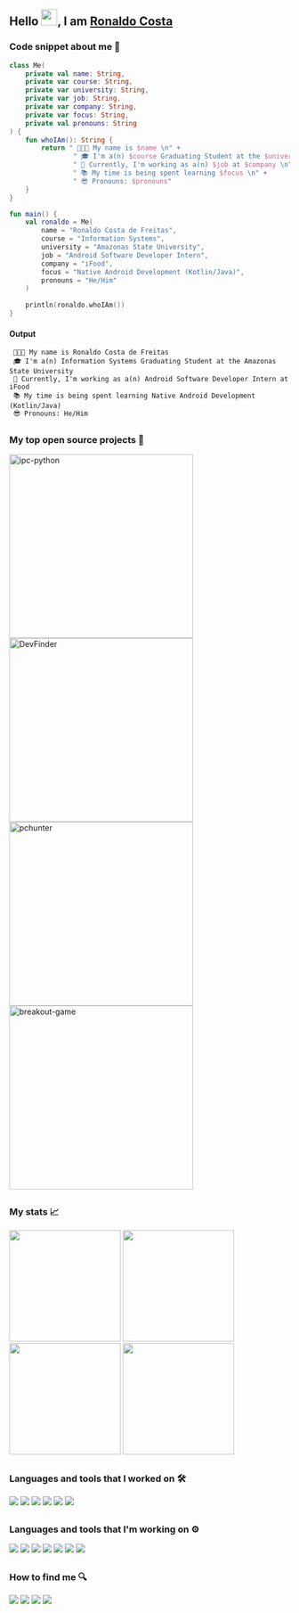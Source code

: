 ## Hello <img src="https://github.com/TheDudeThatCode/TheDudeThatCode/blob/master/Assets/Hi.gif" width="29px">, I am [Ronaldo Costa](https://www.linkedin.com/in/ronaldocoding/)

### Code snippet about me 🤗
```kotlin
class Me(
    private val name: String,
    private var course: String,
    private var university: String,
    private var job: String,
    private var company: String,
    private var focus: String,
    private val pronouns: String
) {
    fun whoIAm(): String {
        return " 👨🏻‍💻 My name is $name \n" +
                " 🎓 I'm a(n) $course Graduating Student at the $university \n" +
                " 💼 Currently, I'm working as a(n) $job at $company \n" +
                " 📚 My time is being spent learning $focus \n" +
                " 😎 Pronouns: $pronouns"
    }
}

fun main() {
    val ronaldo = Me(
        name = "Ronaldo Costa de Freitas",
        course = "Information Systems",
        university = "Amazonas State University",
        job = "Android Software Developer Intern",
        company = "iFood",
        focus = "Native Android Development (Kotlin/Java)",
        pronouns = "He/Him"
    )
    
    println(ronaldo.whoIAm())
}
```

#### Output
```
 👨🏻‍💻 My name is Ronaldo Costa de Freitas 
 🎓 I'm a(n) Information Systems Graduating Student at the Amazonas State University 
 💼 Currently, I'm working as a(n) Android Software Developer Intern at iFood 
 📚 My time is being spent learning Native Android Development (Kotlin/Java) 
 😎 Pronouns: He/Him
```
##

### My top open source projects 🚀
<p align="left">
    <a href="https://github.com/ronaldocoding/ipc-python"><img width="330" src="https://denvercoder1-github-readme-stats.vercel.app/api/pin/?username=ronaldocoding&repo=ipc-python&theme=dracula&bg_color=272A36&title_color=FE6E96&icon_color=F8D866&hide_border=false&show_icons=true" alt="ipc-python"></a>
   <a href="https://github.com/ronaldocoding/DevFinder"><img width="330" src="https://denvercoder1-github-readme-stats.vercel.app/api/pin/?username=ronaldocoding&repo=DevFinder&theme=dracula&bg_color=272A36&title_color=FE6E96&icon_color=F8D866&hide_border=false&show_icons=true" alt="DevFinder"></a>
   <a href="https://github.com/ronaldocoding/pchunter"><img width="330" src="https://denvercoder1-github-readme-stats.vercel.app/api/pin/?username=ronaldocoding&repo=pchunter&theme=dracula&bg_color=272A36&title_color=FE6E96&icon_color=F8D866&hide_border=false&show_icons=true" alt="pchunter"></a>
   <a href="https://github.com/ronaldocoding/breakout-game"><img width="330" src="https://denvercoder1-github-readme-stats.vercel.app/api/pin/?username=ronaldocoding&repo=breakout-game&theme=dracula&bg_color=272A36&title_color=FE6E96&icon_color=F8D866&hide_border=false&show_icons=true" alt="breakout-game"></a>
</p>

##

### My stats 📈
<div>
   <a href="https://wakatime.com/@ronaldocoding"><img height="200em" src="https://github-readme-stats.vercel.app/api/wakatime?username=ronaldocoding&theme=dracula&background_color=272A36&hide_border=true"/></a>
  <a href="https://github.com/ronaldocoding"><img height="200em" src="http://github-readme-streak-stats.herokuapp.com?user=ronaldocoding&theme=dracula&hide_border=true"/></a>
  <a href="https://github.com/ronaldocoding"><img height="200em" src="https://github-readme-stats.vercel.app/api?username=ronaldocoding&show_icons=true&theme=dracula&include_all_commits=true&count_private=true&hide_border=true"/></a>
  <a href="https://github.com/ronaldocoding"><img height="200em" src="https://github-readme-stats.vercel.app/api/top-langs/?username=ronaldocoding&layout=compact&langs_count=7&theme=dracula&hide_border=true" /></a>
</div>
   
 ##
 
 ### Languages and tools that I worked on 🛠
 <div style="display: inline_block">
    <img src="https://img.shields.io/badge/-HTML5-E34F26?style=for-the-badge&logo=html5&logoColor=white">
    <img src="https://img.shields.io/badge/CSS3-1572B6?style=for-the-badge&logo=css3&logoColor=white">
    <img src="https://img.shields.io/badge/JavaScript-F7DF1E?style=for-the-badge&logo=javascript&logoColor=black">
    <img src="https://img.shields.io/badge/Spring-6DB33F?style=for-the-badge&logo=spring&logoColor=white">
    <img src="https://img.shields.io/badge/firebase-ffca28?style=for-the-badge&logo=firebase&logoColor=black">
    <img src="https://img.shields.io/badge/MySQL-005C84?style=for-the-badge&logo=mysql&logoColor=white">
 </div>
  
  ##
  
  ### Languages and tools that I'm working on ⚙️
 <div style="display: inline_block">
  <img src="https://img.shields.io/badge/Android-3DDC84?style=for-the-badge&logo=android&logoColor=white">
  <img src="https://img.shields.io/badge/Kotlin-0095D5?&style=for-the-badge&logo=kotlin&logoColor=white">
  <img src="https://img.shields.io/badge/Java-ED8B00?style=for-the-badge&logo=java&logoColor=white">
  <img src="https://img.shields.io/badge/C-00599C?style=for-the-badge&logo=c&logoColor=white">
  <img src="https://img.shields.io/badge/Python-FFD43B?style=for-the-badge&logo=python&logoColor=blue">
  <img src="https://img.shields.io/badge/Git-F05032?style=for-the-badge&logo=git&logoColor=white">
  <img src="https://img.shields.io/badge/LaTeX-47A141?style=for-the-badge&logo=LaTeX&logoColor=white">
 </div>
  
  ##

### How to find me 🔍
<div> 
  <a href = "mailto:ronaldocosta.developer@gmail.com"><img src="https://img.shields.io/badge/-Gmail-%23333?style=for-the-badge&logo=gmail&logoColor=white" target="_blank"></a>
  <a href="https://www.linkedin.com/in/ronaldocoding" target="_blank"><img src="https://img.shields.io/badge/-LinkedIn-%230077B5?style=for-the-badge&logo=linkedin&logoColor=white" target="_blank"></a>
 <a href="https://instagram.com/ronaldocoding" target="_blank"><img src="https://img.shields.io/badge/-Instagram-%23E4405F?style=for-the-badge&logo=instagram&logoColor=white" target="_blank"></a>
 <a href="https://twitter.com/ronaldocoding" target="_blank"><img src="https://img.shields.io/badge/Twitter-1DA1F2?style=for-the-badge&logo=twitter&logoColor=white" target="_blank"></a>
</div>
